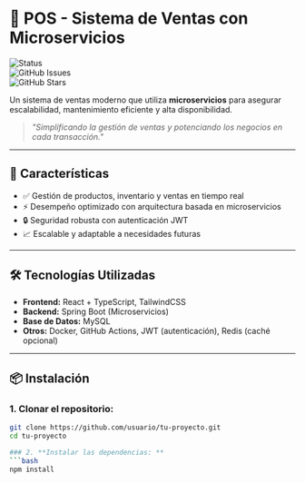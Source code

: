 # 🌟 POS - Sistema de Ventas con Microservicios

![Status](https://img.shields.io/badge/STATUS-En%20Desarrollo-green)  
![GitHub Issues](https://img.shields.io/github/issues/usuario/tu-proyecto)  
![GitHub Stars](https://img.shields.io/github/stars/usuario/tu-proyecto?style=social)  

Un sistema de ventas moderno que utiliza **microservicios** para asegurar escalabilidad, mantenimiento eficiente y alta disponibilidad.  
> _"Simplificando la gestión de ventas y potenciando los negocios en cada transacción."_

---

## 🚀 **Características**

- ✅ Gestión de productos, inventario y ventas en tiempo real  
- ⚡ Desempeño optimizado con arquitectura basada en microservicios  
- 🔒 Seguridad robusta con autenticación JWT  
- 📈 Escalable y adaptable a necesidades futuras  

---

## 🛠️ **Tecnologías Utilizadas**

- **Frontend:** React + TypeScript, TailwindCSS  
- **Backend:** Spring Boot (Microservicios)  
- **Base de Datos:** MySQL  
- **Otros:** Docker, GitHub Actions, JWT (autenticación), Redis (caché opcional)

---

## 📦 **Instalación**

### 1. **Clonar el repositorio:**
```bash
git clone https://github.com/usuario/tu-proyecto.git
cd tu-proyecto

### 2. **Instalar las dependencias: **
```bash
npm install
